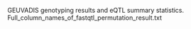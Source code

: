 GEUVADIS genotyping results and eQTL summary statistics.
Full_column_names_of_fastqtl_permutation_result.txt
